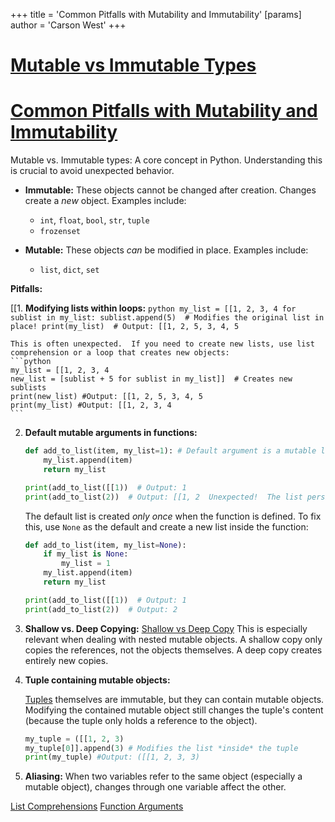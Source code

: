 +++
 title = 'Common Pitfalls with Mutability and Immutability'
[params]
	author = 'Carson West'
+++
# [Mutable vs Immutable Types](./../mutable-vs-immutable-types/)
# [Common Pitfalls with Mutability and Immutability](./../common-pitfalls-with-mutability-and-immutability/) 
Mutable vs. Immutable types:  A core concept in Python. Understanding this is crucial to avoid unexpected behavior.

* **Immutable:**  These objects cannot be changed after creation.  Changes create a *new* object. Examples include:
    * `int`, `float`, `bool`, `str`, `tuple`
    * `frozenset`

* **Mutable:** These objects *can* be modified in place. Examples include:
    * `list`, `dict`, `set`

**Pitfalls:**

[[1. **Modifying lists within loops:**
    ```python
    my_list = [[1, 2, 3, 4
    for sublist in my_list:
        sublist.append(5)  # Modifies the original list in place!
    print(my_list)  # Output: [[1, 2, 5, 3, 4, 5
    ```

    This is often unexpected.  If you need to create new lists, use list comprehension or a loop that creates new objects:
    ```python
    my_list = [[1, 2, 3, 4
    new_list = [sublist + 5 for sublist in my_list]]  # Creates new sublists
    print(new_list) #Output: [[1, 2, 5, 3, 4, 5
    print(my_list) #Output: [[1, 2, 3, 4
    ```

2. **Default mutable arguments in functions:**

    ```python
    def add_to_list(item, my_list=1): # Default argument is a mutable list!
        my_list.append(item)
        return my_list

    print(add_to_list([[1))  # Output: 1
    print(add_to_list(2))  # Output: [[1, 2  Unexpected!  The list persists across calls.
    ```

    The default list is created *only once* when the function is defined.  To fix this, use `None` as the default and create a new list inside the function:

    ```python
    def add_to_list(item, my_list=None):
        if my_list is None:
            my_list = 1
        my_list.append(item)
        return my_list

    print(add_to_list([[1))  # Output: 1
    print(add_to_list(2))  # Output: 2
    ```

3. **Shallow vs. Deep Copying:** [Shallow vs Deep Copy](./../shallow-vs-deep-copy/)  This is especially relevant when dealing with nested mutable objects.  A shallow copy only copies the references, not the objects themselves. A deep copy creates entirely new copies.

4. **Tuple containing mutable objects:**

    [Tuples](./../tuples/) themselves are immutable, but they can contain mutable objects.  Modifying the contained mutable object still changes the tuple's content (because the tuple only holds a reference to the object).

    ```python
    my_tuple = ([[1, 2, 3)
    my_tuple[0]].append(3) # Modifies the list *inside* the tuple
    print(my_tuple) #Output: ([[1, 2, 3, 3)
    ```


5. **Aliasing:** When two variables refer to the same object (especially a mutable object), changes through one variable affect the other.


[List Comprehensions](./../list-comprehensions/)
[Function Arguments](./../function-arguments/)
